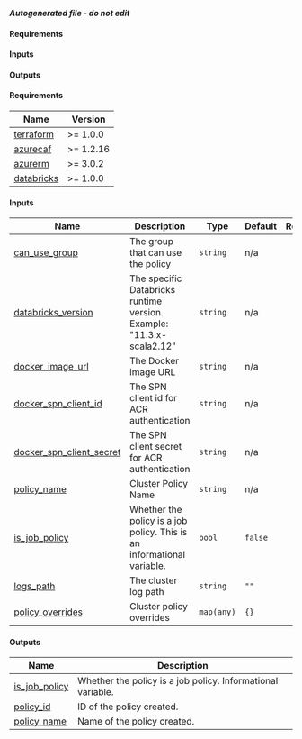 ***Autogenerated file - do not edit***

#### Requirements

#### Inputs

#### Outputs

<!-- BEGIN_TF_DOCS -->
#### Requirements

| Name | Version |
|------|---------|
| <a name="requirement_terraform"></a> [terraform](#requirement\_terraform) | >= 1.0.0 |
| <a name="requirement_azurecaf"></a> [azurecaf](#requirement\_azurecaf) | >= 1.2.16 |
| <a name="requirement_azurerm"></a> [azurerm](#requirement\_azurerm) | >= 3.0.2 |
| <a name="requirement_databricks"></a> [databricks](#requirement\_databricks) | >= 1.0.0 |

#### Inputs

| Name | Description | Type | Default | Required |
|------|-------------|------|---------|:--------:|
| <a name="input_can_use_group"></a> [can\_use\_group](#input\_can\_use\_group) | The group that can use the policy | `string` | n/a | yes |
| <a name="input_databricks_version"></a> [databricks\_version](#input\_databricks\_version) | The specific Databricks runtime version. Example: "11.3.x-scala2.12" | `string` | n/a | yes |
| <a name="input_docker_image_url"></a> [docker\_image\_url](#input\_docker\_image\_url) | The Docker image URL | `string` | n/a | yes |
| <a name="input_docker_spn_client_id"></a> [docker\_spn\_client\_id](#input\_docker\_spn\_client\_id) | The SPN client id for ACR authentication | `string` | n/a | yes |
| <a name="input_docker_spn_client_secret"></a> [docker\_spn\_client\_secret](#input\_docker\_spn\_client\_secret) | The SPN client secret for ACR authentication | `string` | n/a | yes |
| <a name="input_policy_name"></a> [policy\_name](#input\_policy\_name) | Cluster Policy Name | `string` | n/a | yes |
| <a name="input_is_job_policy"></a> [is\_job\_policy](#input\_is\_job\_policy) | Whether the policy is a job policy. This is an informational variable. | `bool` | `false` | no |
| <a name="input_logs_path"></a> [logs\_path](#input\_logs\_path) | The cluster log path | `string` | `""` | no |
| <a name="input_policy_overrides"></a> [policy\_overrides](#input\_policy\_overrides) | Cluster policy overrides | `map(any)` | `{}` | no |

#### Outputs

| Name | Description |
|------|-------------|
| <a name="output_is_job_policy"></a> [is\_job\_policy](#output\_is\_job\_policy) | Whether the policy is a job policy. Informational variable. |
| <a name="output_policy_id"></a> [policy\_id](#output\_policy\_id) | ID of the policy created. |
| <a name="output_policy_name"></a> [policy\_name](#output\_policy\_name) | Name of the policy created. |
<!-- END_TF_DOCS -->